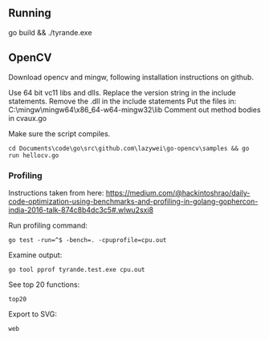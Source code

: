 ## Running

go build && ./tyrande.exe

## OpenCV 

Download opencv and mingw, following installation instructions on github.


Use 64 bit vc11 libs and dlls.
Replace the version string in the include statements.
Remove the .dll in the include statements
Put the files in: C:\mingw\mingw64\x86_64-w64-mingw32\lib
Comment out method bodies in cvaux.go


Make sure the script compiles.
```
cd Documents\code\go\src\github.com\lazywei\go-opencv\samples && go run hellocv.go
```

### Profiling

Instructions taken from here: https://medium.com/@hackintoshrao/daily-code-optimization-using-benchmarks-and-profiling-in-golang-gophercon-india-2016-talk-874c8b4dc3c5#.wlwu2sxi8

Run profiling command:

```
go test -run=^$ -bench=. -cpuprofile=cpu.out
```

Examine output:

```
go tool pprof tyrande.test.exe cpu.out
```

See top 20 functions: 

```
top20
```

Export to SVG: 

```
web
```